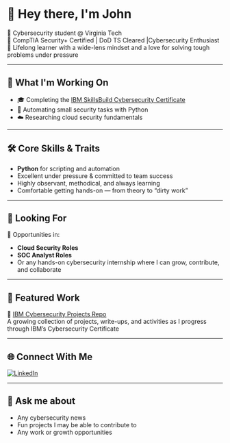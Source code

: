 # 👋 Hey there, I'm John

🔐 Cybersecurity student @ Virginia Tech  
📜 CompTIA Security+ Certified | DoD TS Cleared |Cybersecurity Enthusiast  
🧠 Lifelong learner with a wide-lens mindset and a love for solving tough problems under pressure  

---

## 🚀 What I'm Working On

- 🎓 Completing the [IBM SkillsBuild Cybersecurity Certificate](https://github.com/sudo-JohnP/IBM-Cybersec-Cert)
- 🐍 Automating small security tasks with Python
- ☁️ Researching cloud security fundamentals

---

## 🛠️ Core Skills & Traits

- **Python** for scripting and automation  
- Excellent under pressure & committed to team success  
- Highly observant, methodical, and always learning  
- Comfortable getting hands-on — from theory to “dirty work”  

---

## 👀 Looking For

🎯 Opportunities in:
- **Cloud Security Roles**
- **SOC Analyst Roles**
- Or any hands-on cybersecurity internship where I can grow, contribute, and collaborate

---

## 📂 Featured Work

🔗 [IBM Cybersecurity Projects Repo](https://github.com/sudo-JohnP/IBM-Cybersec-Cert)  
A growing collection of projects, write-ups, and activities as I progress through IBM’s Cybersecurity Certificate

---

## 🌐 Connect With Me

[![LinkedIn](https://img.shields.io/badge/LinkedIn-blue?style=flat&logo=linkedin)](https://www.linkedin.com/in/john-parente/)

---

## 💬 Ask me about

- Any cybersecurity news
- Fun projects I may be able to contribute to
- Any work or growth opportunities

